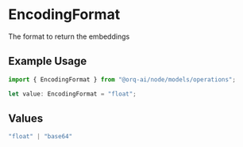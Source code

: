 # EncodingFormat

The format to return the embeddings

## Example Usage

```typescript
import { EncodingFormat } from "@orq-ai/node/models/operations";

let value: EncodingFormat = "float";
```

## Values

```typescript
"float" | "base64"
```